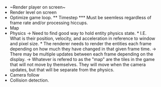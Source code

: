 * ~Render player on screen~
* Render level on screen 
* Optimize game loop.
** Timestep
*** Must be seemless regardless of frame rate and/or processing hiccups.
* Map
* Physics
	-> Need to find good way to hold entity physics state.
		* I.E. What is their position, velocity, and acceleration in reference to window and pixel size.
		* The renderer needs to render the entities each frame depending on how much they have changed in that given frame time.
			-> There may be multiple updates between each frame depending on the display.
	-> Whatever is refered to as the "map" are the tiles in the game that will not move by themselves. They will move when the camera updates, but that will be separate from the physics.
* Camera follow
* Collision detection.
